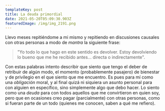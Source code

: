 ```yaml
---
templateKey: post
title: La deuda primordial
date: 2021-05-20T05:09:30.903Z
featuredImage: /img/img_2191.png
---
```

Llevo meses repitiéndome a mi mismo y repitiendo en discusiones causales con otras personas a modo de *mantra* la siguiente frase:

> "Yo todo lo que hago en este sentido es devolver. Estoy devolviendo lo bueno que me he recibido antes... directa o indirectamente".

Con estas palabras intento describir que siento que tengo el deber de retribuir de algún modo, el momento (probablemente pasajero) de bienestar y de privilegio en el que siento que me encuentro. Es pues para mí como una *obligación* moral, y al final quizá ni siquiera un asunto personal para con alguien en específico, sino simplemente algo que debo hacer. Lo siento como una *deuda* para con todos aquellos que me convirtieron en quien soy, pero que en ocasiones creo pagar (parcialmente) con otras personas, como si fueran parte de un todo (quienes me conocen, saben a qué me refiero).